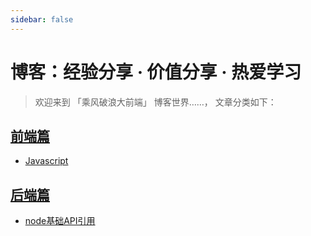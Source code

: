 ```yaml
---
sidebar: false
---
```

# 博客：经验分享 · 价值分享 · 热爱学习

> 欢迎来到 「乘风破浪大前端」 博客世界……， 文章分类如下：

## [前端篇](../blog/fe/README.md)

- [Javascript](../blog/fe/README.md)

## [后端篇](be/README.md)

- [node基础API引用]()

<!-- ![](/solo/music.jpg) -->

<!-- - [2018-06文章](/blog/2018-06/) -->
<!-- - [2018-08文章](/blog/2018-08/) -->